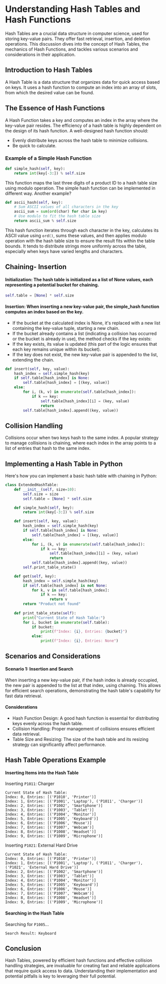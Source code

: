 # Understanding Hash Tables and Hash Functions

Hash Tables are a crucial data structure in computer science, used for storing key-value pairs. They offer fast retrieval, insertion, and deletion operations. This discussion dives into the concept of Hash Tables, the mechanics of Hash Functions, and tackles various scenarios and considerations in their application.

## Introduction to Hash Tables

A Hash Table is a data structure that organizes data for quick access based on keys. It uses a hash function to compute an index into an array of slots, from which the desired value can be found.

## The Essence of Hash Functions

A Hash Function takes a key and computes an index in the array where the key-value pair resides. The efficiency of a hash table is highly dependent on the design of its hash function. A well-designed hash function should:
- Evenly distribute keys across the hash table to minimize collisions.
- Be quick to calculate.

### Example of a Simple Hash Function

```python
def simple_hash(self, key):
    return int(key[-3:]) % self.size
```
This function maps the last three digits of a product ID to a hash table size using modulo operation. The simple hash function can be implemented in different way. Another example?

```python
def ascii_hash(self, key):
    # Sum ASCII values of all characters in the key
    ascii_sum = sum(ord(char) for char in key)
    # Use modulo to fit the hash table size
    return ascii_sum % self.size
```
This hash function iterates through each character in the key, calculates its ASCII value using `ord()`, sums these values, and then applies modulo operation with the hash table size to ensure the result fits within the table bounds. It tends to distribute strings more uniformly across the table, especially when keys have varied lengths and characters.

## Chaining- Insertion
#### Initialization: The hash table is initialized as a list of None values, each representing a potential bucket for chaining.
```python
self.table = [None] * self.size
```
#### Insertion: When inserting a new key-value pair, the simple_hash function computes an index based on the key.

- If the bucket at the calculated index is None, it's replaced with a new list containing the key-value tuple, starting a new chain.
- If the bucket already contains a list (indicating a collision has occurred or the bucket is already in use), the method checks if the key exists:
- If the key exists, its value is updated (this part of the logic ensures that each key remains unique within its bucket).
- If the key does not exist, the new key-value pair is appended to the list, extending the chain.

```python  
def insert(self, key, value):
    hash_index = self.simple_hash(key)
    if self.table[hash_index] is None:
        self.table[hash_index] = [(key, value)]
    else:
        for i, (k, v) in enumerate(self.table[hash_index]):
            if k == key:
                self.table[hash_index][i] = (key, value)
                return
        self.table[hash_index].append((key, value))
```

## Collision Handling
Collisions occur when two keys hash to the same index. A popular strategy to manage collisions is chaining, where each index in the array points to a list of entries that hash to the same index.

## Implementing a Hash Table in Python
Here's how you can implement a basic hash table with chaining in Python:
```python
class ExtendedHashTable:
    def __init__(self, size=10):
        self.size = size
        self.table = [None] * self.size

    def simple_hash(self, key):
        return int(key[-3:]) % self.size

    def insert(self, key, value):
        hash_index = self.simple_hash(key)
        if self.table[hash_index] is None:
            self.table[hash_index] = [(key, value)]
        else:
            for i, (k, v) in enumerate(self.table[hash_index]):
                if k == key:
                    self.table[hash_index][i] = (key, value)
                    return
            self.table[hash_index].append((key, value))
        self.print_table_state()

    def get(self, key):
        hash_index = self.simple_hash(key)
        if self.table[hash_index] is not None:
            for k, v in self.table[hash_index]:
                if k == key:
                    return v
        return "Product not found"
    
    def print_table_state(self):
        print("Current State of Hash Table:")
        for i, bucket in enumerate(self.table):
            if bucket:
                print(f"Index: {i}, Entries: {bucket}")
            else:
                print(f"Index: {i}, Entries: None")
```
## Scenarios and Considerations
#### Scenario 1: Insertion and Search
When inserting a new key-value pair, if the hash index is already occupied, the new pair is appended to the list at that index, using chaining. This allows for efficient search operations, demonstrating the hash table's capability for fast data retrieval.

#### Considerations
-  Hash Function Design: A good hash function is essential for distributing keys evenly across the hash table.
-  Collision Handling: Proper management of collisions ensures efficient data retrieval.
-  Table Size and Resizing: The size of the hash table and its resizing strategy can significantly affect performance.

## Hash Table Operations Example
#### Inserting Items into the Hash Table
Inserting `P1011`: Charger
```
Current State of Hash Table:
Index: 0, Entries: [('P1010', 'Printer')]
Index: 1, Entries: [('P1001', 'Laptop'), ('P1011', 'Charger')]
Index: 2, Entries: [('P1002', 'Smartphone')]
Index: 3, Entries: [('P1003', 'Tablet')]
Index: 4, Entries: [('P1004', 'Monitor')]
Index: 5, Entries: [('P1005', 'Keyboard')]
Index: 6, Entries: [('P1006', 'Mouse')]
Index: 7, Entries: [('P1007', 'Webcam')]
Index: 8, Entries: [('P1008', 'Headset')]
Index: 9, Entries: [('P1009', 'Microphone')]
```
Inserting `P1021`: External Hard Drive
```
Current State of Hash Table:
Index: 0, Entries: [('P1010', 'Printer')]
Index: 1, Entries: [('P1001', 'Laptop'), ('P1011', 'Charger'), ('P1021', 'External Hard Drive')]
Index: 2, Entries: [('P1002', 'Smartphone')]
Index: 3, Entries: [('P1003', 'Tablet')]
Index: 4, Entries: [('P1004', 'Monitor')]
Index: 5, Entries: [('P1005', 'Keyboard')]
Index: 6, Entries: [('P1006', 'Mouse')]
Index: 7, Entries: [('P1007', 'Webcam')]
Index: 8, Entries: [('P1008', 'Headset')]
Index: 9, Entries: [('P1009', 'Microphone')]
```
#### Searching in the Hash Table
Searching for `P1005`...
```
Search Result: Keyboard
```

## Conclusion
Hash Tables, powered by efficient hash functions and effective collision handling strategies, are invaluable for creating fast and reliable applications that require quick access to data. Understanding their implementation and potential pitfalls is key to leveraging their full potential.
